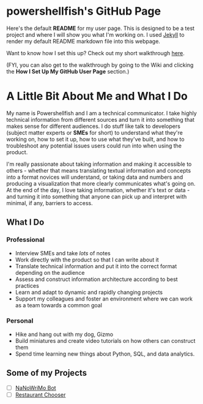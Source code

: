 # powershellfish's GitHub Page

Here's the default **README** for my user page. This is designed to be a test project and where I will show you what I'm working on. I used [Jekyll](https://jekyllrb.com/) to render my default README markdown file into this webpage. 

Want to know how I set this up? Check out my short walkthrough [here](https://github.com/powershellfish/powershellfish.github.io/wiki/How-I-Set-Up-My-GitHub-User-Page). 

(FYI, you can also get to the walkthrough by going to the Wiki and clicking the **How I Set Up My GitHub User Page** section.)

# A Little Bit About Me and What I Do

My name is Powershellfish and I am a technical communicator. I take highly technical information from different sources and turn it into something that makes sense for different audiences. I do stuff like talk to developers (subject matter experts or **SMEs** for short) to understand what they're working on, how to set it up, how to use what they've built, and how to troubleshoot any potential issues users could run into when using the product. 

I'm really passionate about taking information and making it accessible to others - whether that means translating textual information and concepts into a format novices will understand, or taking data and numbers and producing a visualization that more clearly communicates what's going on. At the end of the day, I love taking information, whether it's text or data - and turning it into something that anyone can pick up and interpret with minimal, if any, barriers to access.


## What I Do

### Professional
* Interview SMEs and take *lots* of notes 
* Work directly with the product so that I can write about it
* Translate technical information and put it into the correct format depending on the audience
* Assess and construct information architecture according to best practices
* Learn and adapt to dynamic and rapidly changing projects
* Support my colleagues and foster an environment where we can work as a team towards a common goal

### Personal
* Hike and hang out with my dog, Gizmo
* Build miniatures and create video tutorials on how others can construct them
* Spend time learning new things about Python, SQL, and data analytics. 

## Some of my Projects

- [ ] [NaNoWriMo Bot](https://github.com/powershellfish/Actual-Projects/blob/main/NaNoWriMo.py)
- [ ] [Restaurant Chooser](https://github.com/powershellfish/Actual-Projects/blob/main/random_restaurant.py)
